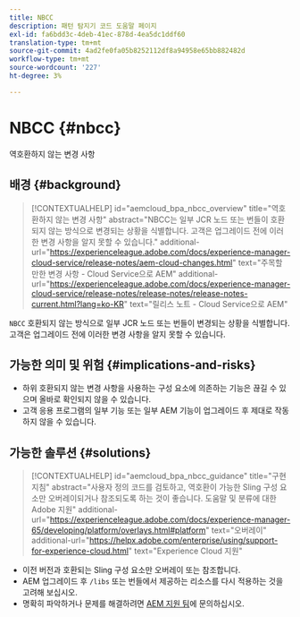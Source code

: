 ```yaml
---
title: NBCC
description: 패턴 탐지기 코드 도움말 페이지
exl-id: fa6bdd3c-4deb-41ec-878d-4ea5dc1ddf60
translation-type: tm+mt
source-git-commit: 4ad2fe0fa05b8252112df8a94958e65bb882482d
workflow-type: tm+mt
source-wordcount: '227'
ht-degree: 3%

---
```


# NBCC {#nbcc}

역호환하지 않는 변경 사항

## 배경 {#background}

>[!CONTEXTUALHELP]
>id="aemcloud_bpa_nbcc_overview"
>title="역호환하지 않는 변경 사항"
>abstract="NBCC는 일부 JCR 노드 또는 번들이 호환되지 않는 방식으로 변경되는 상황을 식별합니다. 고객은 업그레이드 전에 이러한 변경 사항을 알지 못할 수 있습니다."
>additional-url="https://experienceleague.adobe.com/docs/experience-manager-cloud-service/release-notes/aem-cloud-changes.html" text="주목할 만한 변경 사항 - Cloud Service으로 AEM"
>additional-url="https://experienceleague.adobe.com/docs/experience-manager-cloud-service/release-notes/release-notes/release-notes-current.html?lang=ko-KR" text="릴리스 노트 - Cloud Service으로 AEM"

`NBCC` 호환되지 않는 방식으로 일부 JCR 노드 또는 번들이 변경되는 상황을 식별합니다. 고객은 업그레이드 전에 이러한 변경 사항을 알지 못할 수 있습니다.

## 가능한 의미 및 위험 {#implications-and-risks}

* 하위 호환되지 않는 변경 사항을 사용하는 구성 요소에 의존하는 기능은 끊길 수 있으며 올바로 확인되지 않을 수 있습니다.
* 고객 응용 프로그램의 일부 기능 또는 일부 AEM 기능이 업그레이드 후 제대로 작동하지 않을 수 있습니다.

## 가능한 솔루션 {#solutions}

>[!CONTEXTUALHELP]
>id="aemcloud_bpa_nbcc_guidance"
>title="구현 지침"
>abstract="사용자 정의 코드를 검토하고, 역호환이 가능한 Sling 구성 요소만 오버레이되거나 참조되도록 하는 것이 좋습니다. 도움말 및 분류에 대한 Adobe 지원"
>additional-url="https://experienceleague.adobe.com/docs/experience-manager-65/developing/platform/overlays.html#platform" text="오버레이"
>additional-url="https://helpx.adobe.com/enterprise/using/support-for-experience-cloud.html" text="Experience Cloud 지원"

* 이전 버전과 호환되는 Sling 구성 요소만 오버레이 또는 참조합니다.
* AEM 업그레이드 후 `/libs` 또는 번들에서 제공하는 리소스를 다시 적용하는 것을 고려해 보십시오.
* 명확히 파악하거나 문제를 해결하려면 [AEM 지원 팀](https://helpx.adobe.com/enterprise/using/support-for-experience-cloud.html)에 문의하십시오.
